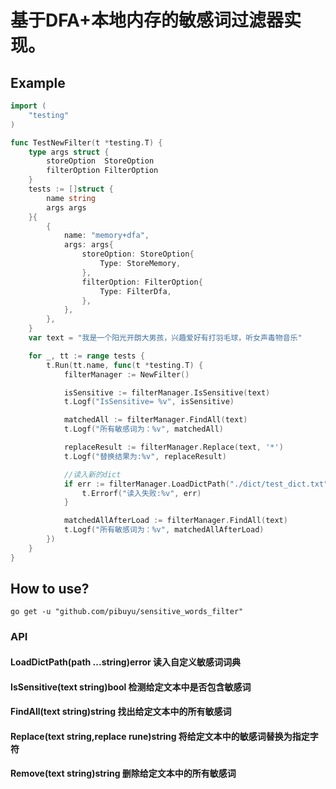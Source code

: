 <h1>基于DFA+本地内存的敏感词过滤器实现。</h1>

<h2>Example</h2>

```go
import (
	"testing"
)

func TestNewFilter(t *testing.T) {
	type args struct {
		storeOption  StoreOption
		filterOption FilterOption
	}
	tests := []struct {
		name string
		args args
	}{
		{
			name: "memory+dfa",
			args: args{
				storeOption: StoreOption{
					Type: StoreMemory,
				},
				filterOption: FilterOption{
					Type: FilterDfa,
				},
			},
		},
	}
	var text = "我是一个阳光开朗大男孩，兴趣爱好有打羽毛球，听女声毒物音乐"

	for _, tt := range tests {
		t.Run(tt.name, func(t *testing.T) {
			filterManager := NewFilter()

			isSensitive := filterManager.IsSensitive(text)
			t.Logf("IsSensitive= %v", isSensitive)

			matchedAll := filterManager.FindAll(text)
			t.Logf("所有敏感词为：%v", matchedAll)

			replaceResult := filterManager.Replace(text, '*')
			t.Logf("替换结果为:%v", replaceResult)

			//读入新的dict
			if err := filterManager.LoadDictPath("./dict/test_dict.txt"); err != nil {
				t.Errorf("读入失败:%v", err)
			}

			matchedAllAfterLoad := filterManager.FindAll(text)
			t.Logf("所有敏感词为：%v", matchedAllAfterLoad)
		})
	}
}
```
<h2>How to use?</h2>
<code>go get -u "github.com/pibuyu/sensitive_words_filter"</code>
<h3>API</h3>
<h4>LoadDictPath(path ...string)error   	读入自定义敏感词词典</h4>
<h4>IsSensitive(text string)bool        	检测给定文本中是否包含敏感词</h4>
<h4>FindAll(text string)string 			找出给定文本中的所有敏感词</h4>
<h4>Replace(text string,replace rune)string 	将给定文本中的敏感词替换为指定字符</h4>
<h4>Remove(text string)string 			删除给定文本中的所有敏感词</h4>
